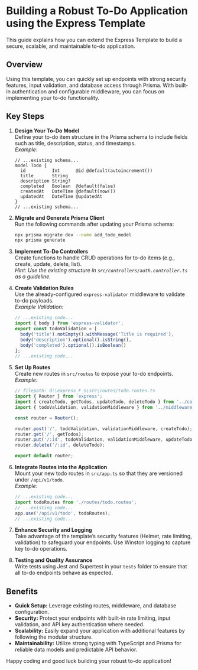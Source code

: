 # Building a Robust To-Do Application using the Express Template

This guide explains how you can extend the Express Template to build a secure, scalable, and maintainable to-do application.

## Overview

Using this template, you can quickly set up endpoints with strong security features, input validation, and database access through Prisma. With built-in authentication and configurable middleware, you can focus on implementing your to-do functionality.

## Key Steps

1. **Design Your To-Do Model**  
   Define your to-do item structure in the Prisma schema to include fields such as title, description, status, and timestamps.  
   _Example:_  
   ```prisma
   // ...existing schema...
   model Todo {
     id          Int      @id @default(autoincrement())
     title       String
     description String?
     completed   Boolean  @default(false)
     createdAt   DateTime @default(now())
     updatedAt   DateTime @updatedAt
   }
   // ...existing schema...
   ```

2. **Migrate and Generate Prisma Client**  
   Run the following commands after updating your Prisma schema:
   ```bash
   npx prisma migrate dev --name add_todo_model
   npx prisma generate
   ```

3. **Implement To-Do Controllers**  
   Create functions to handle CRUD operations for to-do items (e.g., create, update, delete, list).  
   _Hint: Use the existing structure in `src/controllers/auth.controller.ts` as a guideline._

4. **Create Validation Rules**  
   Use the already-configured `express-validator` middleware to validate to-do payloads.  
   _Example Validation:_
   ```typescript
   // ...existing code...
   import { body } from 'express-validator';
   export const todoValidation = [
     body('title').notEmpty().withMessage('Title is required'),
     body('description').optional().isString(),
     body('completed').optional().isBoolean()
   ];
   // ...existing code...
   ```

5. **Set Up Routes**  
   Create new routes in `src/routes` to expose your to-do endpoints.  
   _Example:_
   ```typescript
   // filepath: d:\express_F_S\src\routes/todo.routes.ts
   import { Router } from 'express';
   import { createTodo, getTodos, updateTodo, deleteTodo } from '../controllers/todo.controller';
   import { todoValidation, validationMiddleware } from '../middlewares/validation.middleware';
   
   const router = Router();
   
   router.post('/', todoValidation, validationMiddleware, createTodo);
   router.get('/', getTodos);
   router.put('/:id', todoValidation, validationMiddleware, updateTodo);
   router.delete('/:id', deleteTodo);
   
   export default router;
   ```

6. **Integrate Routes into the Application**  
   Mount your new todo routes in `src/app.ts` so that they are versioned under `/api/v1/todo`.  
   _Example:_  
   ```typescript
   // ...existing code...
   import todoRoutes from './routes/todo.routes';
   // ...existing code...
   app.use('/api/v1/todo', todoRoutes);
   // ...existing code...
   ```

7. **Enhance Security and Logging**  
   Take advantage of the template’s security features (Helmet, rate limiting, validation) to safeguard your endpoints. Use Winston logging to capture key to-do operations.

8. **Testing and Quality Assurance**  
   Write tests using Jest and Supertest in your `tests` folder to ensure that all to-do endpoints behave as expected.

## Benefits

- **Quick Setup:** Leverage existing routes, middleware, and database configuration.
- **Security:** Protect your endpoints with built-in rate limiting, input validation, and API key authentication where needed.
- **Scalability:** Easily expand your application with additional features by following the modular structure.
- **Maintainability:** Utilize strong typing with TypeScript and Prisma for reliable data models and predictable API behavior.

Happy coding and good luck building your robust to-do application!